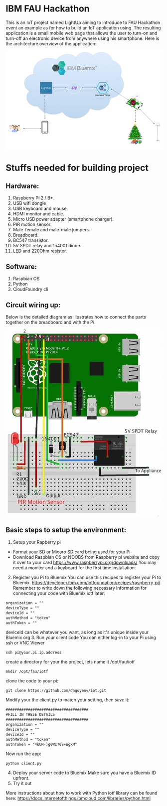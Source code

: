 # IBM FAU Hackathon
This is an IoT project named LightUp aiming to introduce to FAU Hackathon event an example as for how to build an IoT application using.
The resulting application is a small mobile web page that allows the user to turn-on and turn-off an electronic device from anywhere using his smartphone.
Here is the architecture overview of the application:

![alt text](./images/lightup.png "Lightup architecture")

# Stuffs needed for building project
## Hardware:
1. Raspberry Pi 2 / B+.
2. USB wifi dongle
3. USB keyboard and mouse.
4. HDMI monitor and cable.
5. Micro USB power adapter (smartphone charger).
6. PIR motion sensor.
7. Male-female and male-male jumpers.
8. Breadboard.
9. BC547 transistor.
10. 5V SPDT relay and 1n4001 diode.
11. LED and 220Ohm resistor.

## Software:
1. Raspbian OS
2. Python
3. CloudFoundry cli

## Circuit wiring up:
Below is the detailed diagram as illustrates how to connect the parts together on the breadboard and with the Pi.

![alt text](./images/circuit.jpg "Circuit wire up")

## Basic steps to setup the environment:
1. Setup your Rapberry pi
- Format your SD or Micoro SD card being used for your Pi
- Download Raspbian OS or NOOBS from Raspberry pi website and copy it over to your card
https://www.raspberrypi.org/downloads/
You may need a monitor and a keyboard for the first time installation. 
2. Register you Pi to Bluemix
You can use this recipes to register your Pi to Bluemix.
https://developer.ibm.com/iotfoundation/recipes/raspberry-pi/
Remember to write down the following necessary information for connecting your code with Bluemix iotf later:

```
organization = ""
deviceType = ""
deviceId = ""
authMethod = "token"
authToken = ""
```
deviceId can be whatever you want, as long as it's unique inside your Bluemix org
3. Run your client code
You can either log-in to your Pi using ssh or VNC Viewer
```
ssh pi@your.pi.ip.address
```
create a directory for your the project, lets name it /opt/fau/iotf
```
mkdir /opt/fau/iotf
```
clone the code to your pi:

```
git clone https://github.com/dnguyenv/iot.git
```
Modify your the client.py to match your setting, then save it:
```
#####################################
#FILL IN THESE DETAILS
#####################################
organization = ""
deviceType = ""
deviceId = ""
authMethod = "token"
authToken = "4kUN-)g0WI?0S+WgkM"
```
Now run the app:

```
python client.py
```

4. Deploy your server code to Bluemix
Make sure you have a Bluemix ID upfront.
5. Try it out

More instructions about how to work with Python iotf library can be found here:
https://docs.internetofthings.ibmcloud.com/libraries/python.html
